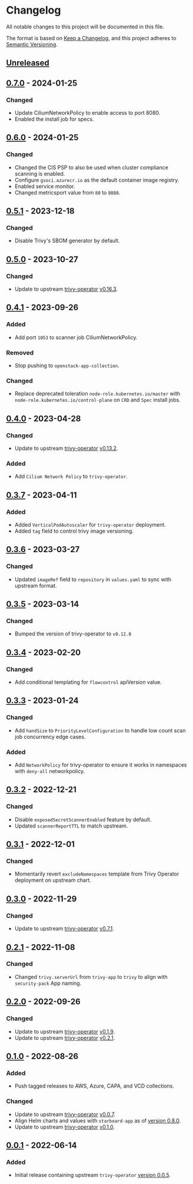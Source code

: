 # Changelog

All notable changes to this project will be documented in this file.

The format is based on [Keep a Changelog](https://keepachangelog.com/en/1.0.0/),
and this project adheres to [Semantic Versioning](https://semver.org/spec/v2.0.0.html).

## [Unreleased]

## [0.7.0] - 2024-01-25

### Changed

- Update CiliumNetworkPolicy to enable access to port 8080.
- Enabled the install job for specs.

## [0.6.0] - 2024-01-25

### Changed

- Changed the CIS PSP to also be used when cluster compliance scanning is enabled.
- Configure `gsoci.azurecr.io` as the default container image registry.
- Enabled service monitor.
- Changed metricsport value from `80` to `8080`.

## [0.5.1] - 2023-12-18

### Changed

- Disable Trivy's SBOM generator by default.

## [0.5.0] - 2023-10-27

### Changed

- Update to upstream [trivy-operator](https://github.com/aquasecurity/trivy-operator) [v0.16.3](https://github.com/aquasecurity/trivy-operator/releases/tag/v0.16.3).

## [0.4.1] - 2023-09-26

### Added

- Add port `1053` to scanner job CiliumNetworkPolicy.

### Removed

- Stop pushing to `openstack-app-collection`.

### Changed

- Replace deprecated toleration `node-role.kubernetes.io/master` with `node-role.kubernetes.io/control-plane` on `CRD` and `Spec` install jobs.

## [0.4.0] - 2023-04-28

### Changed

- Update to upstream [trivy-operator](https://github.com/aquasecurity/trivy-operator) [v0.13.2](https://github.com/aquasecurity/trivy-operator/releases/tag/v0.13.2).

### Added

- Add `Cilium Network Policy` to `trivy-operator`.

## [0.3.7] - 2023-04-11

### Added

- Added `VerticalPodAutoscaler` for `trivy-operator` deployment.
- Added `tag` field to control trivy image versioning.

## [0.3.6] - 2023-03-27

### Changed

- Updated `imageRef` field to `repository` in `values.yaml` to sync with upstream format.

## [0.3.5] - 2023-03-14

### Changed

- Bumped the version of trivy-operator to `v0.12.0`

## [0.3.4] - 2023-02-20

### Changed

- Add conditional templating for `flowcontrol` apiVersion value.

## [0.3.3] - 2023-01-24

### Changed

- Add `handSize` to `PriorityLevelConfiguration` to handle low count scan job concurrency edge cases. 

### Added

- Add `NetworkPolicy` for trivy-operator to ensure it works in namespaces with `deny-all` networkpolicy.

## [0.3.2] - 2022-12-21

### Changed

- Disable `exposedSecretScannerEnabled` feature by default.
- Updated `scannerReportTTL` to match upstream.

## [0.3.1] - 2022-12-01

### Changed

- Momentarily revert `excludeNamespaces` template from Trivy Operator deployment on upstream chart.

## [0.3.0] - 2022-11-29

### Changed

- Update to upstream [trivy-operator](https://github.com/aquasecurity/trivy-operator) [v0.7.1](https://github.com/aquasecurity/trivy-operator/releases/tag/v0.7.1).

## [0.2.1] - 2022-11-08

### Changed

- Changed `trivy.serverUrl` from `trivy-app` to `trivy` to align with `security-pack` App naming.

## [0.2.0] - 2022-09-26

### Changed

- Update to upstream [trivy-operator](https://github.com/aquasecurity/trivy-operator) [v0.1.9](https://github.com/aquasecurity/trivy-operator/releases/tag/v0.1.9).
- Update to upstream [trivy-operator](https://github.com/aquasecurity/trivy-operator) [v0.2.1](https://github.com/aquasecurity/trivy-operator/releases/tag/v0.2.1).

## [0.1.0] - 2022-08-26

### Added

- Push tagged releases to AWS, Azure, CAPA, and VCD collections.

### Changed

- Update to upstream [trivy-operator](https://github.com/aquasecurity/trivy-operator) [v0.0.7](https://github.com/aquasecurity/trivy-operator/releases/tag/v0.0.7).
- Align Helm charts and values with `starboard-app` as of [version 0.8.0](https://github.com/giantswarm/starboard-app/tree/v0.8.0).
- Update to upstream [trivy-operator](https://github.com/aquasecurity/trivy-operator) [v0.1.0](https://github.com/aquasecurity/trivy-operator/releases/tag/v0.1.0).

## [0.0.1] - 2022-06-14

### Added

- Initial release containing upstream `trivy-operator` [version 0.0.5](https://github.com/aquasecurity/trivy-operator/releases/tag/v0.0.5).

[Unreleased]: https://github.com/giantswarm/trivy-operator-app/compare/v0.7.0...HEAD
[0.7.0]: https://github.com/giantswarm/trivy-operator-app/compare/v0.6.0...v0.7.0
[0.6.0]: https://github.com/giantswarm/trivy-operator-app/compare/v0.5.1...v0.6.0
[0.5.1]: https://github.com/giantswarm/trivy-operator-app/compare/v0.5.0...v0.5.1
[0.5.0]: https://github.com/giantswarm/trivy-operator-app/compare/v0.4.1...v0.5.0
[0.4.1]: https://github.com/giantswarm/trivy-operator-app/compare/v0.4.0...v0.4.1
[0.4.0]: https://github.com/giantswarm/trivy-operator-app/compare/v0.3.7...v0.4.0
[0.3.7]: https://github.com/giantswarm/trivy-operator-app/compare/v0.3.6...v0.3.7
[0.3.6]: https://github.com/giantswarm/trivy-operator-app/compare/v0.3.5...v0.3.6
[0.3.5]: https://github.com/giantswarm/trivy-operator-app/compare/v0.3.4...v0.3.5
[0.3.4]: https://github.com/giantswarm/trivy-operator-app/compare/v0.3.3...v0.3.4
[0.3.3]: https://github.com/giantswarm/trivy-operator-app/compare/v0.3.2...v0.3.3
[0.3.2]: https://github.com/giantswarm/trivy-operator-app/compare/v0.3.1...v0.3.2
[0.3.1]: https://github.com/giantswarm/trivy-operator-app/compare/v0.3.0...v0.3.1
[0.3.0]: https://github.com/giantswarm/trivy-operator-app/compare/v0.2.1...v0.3.0
[0.2.1]: https://github.com/giantswarm/trivy-operator-app/compare/v0.2.0...v0.2.1
[0.2.0]: https://github.com/giantswarm/trivy-operator-app/compare/v0.1.0...v0.2.0
[0.1.0]: https://github.com/giantswarm/trivy-operator-app/compare/v0.0.1...v0.1.0
[0.0.1]: https://github.com/giantswarm/trivy-operator-app/releases/tag/v0.0.1
